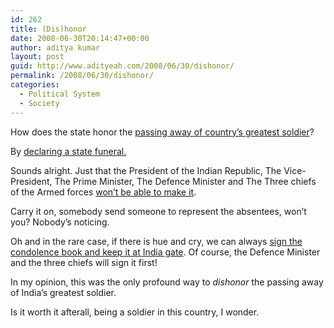 ```yaml
---
id: 262
title: (Dis)honor
date: 2008-06-30T20:14:47+00:00
author: aditya kumar
layout: post
guid: http://www.adityeah.com/2008/06/30/dishonor/
permalink: /2008/06/30/dishonor/
categories:
  - Political System
  - Society
---
```

How does the state honor the [passing away of country&#8217;s greatest soldier](http://in.reuters.com/article/topNews/idINIndia-34258120080627)?

By [declaring a state funeral.](http://www.hindu.com/thehindu/holnus/002200806271401.htm) 

Sounds alright. Just that the President of the Indian Republic, The Vice-President, The Prime Minister, The Defence Minister and The Three chiefs of the Armed forces [won&#8217;t be able to make it](http://www.rediff.com/news/2008/jun/28kp.htm). 

Carry it on, somebody send someone to represent the absentees, won&#8217;t you? Nobody&#8217;s noticing.

Oh and in the rare case, if there is hue and cry, we can always [sign the condolence book and keep it at India gate](http://timesofindia.indiatimes.com/India/Manekshaw_death_Antony_service_chiefs_face_saving_exercise/articleshow/3177765.cms). Of course, the Defence Minister and the three chiefs will sign it first!

In my opinion, this was the only profound way to _dishonor_ the passing away of India&#8217;s greatest soldier.

Is it worth it afterall, being a soldier in this country, I wonder.
